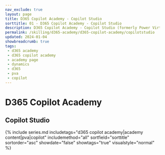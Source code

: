 ```yaml
---
nav_exclude: true
layout: page
title: D365 Copilot Academy - Copilot Studio
sorttitle: 01 - D365 Copilot Academy - Copilot Studio
description: D365 Copilot Academy - Copilot Studio (formerly Power Virtual Agent)
permalink: /skilling/d365-academy/d365-copilot-academy/copilotstudio
updated: 2024-01-04
showbreadcrumb: true
tags: 
 - d365 academy
 - d365 copilot academy
 - academy page
 - dynamics
 - d365
 - pva
 - copilot
---
```


# D365 Copilot Academy

## Copilot Studio

{% include series.md 
    includetags="d365 copilot academy|academy content|pva|copilot" 
    includemethod="all" 
    sortfield="sorttitle" sortorder="asc" showdate="false" showtags="true" 
    visualstyle="normal"
%}
